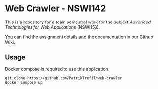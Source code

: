 # Web Crawler - NSWI142

This is a repository for a team semestral work for the subject _Advanced Technologies for Web Applications_ (NSWI153).

You can find the assignment details and the documentation in our Github Wiki.

## Usage

Docker compose is required to use this application.

```
git clone https://github.com/PatrikTrefil/web-crawler
docker compose up
```
